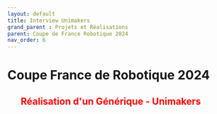 ```yaml
---
layout: default
title: Interview Unimakers
grand_parent : Projets et Réalisations
parent: Coupe de France Robotique 2024
nav_order: 6
---
```


<h1><strong>Coupe France de Robotique 2024</strong></h1>

<h2 style="color: red; margin-left: 30px;"><strong>Réalisation d'un Générique - Unimakers</strong></h2>
